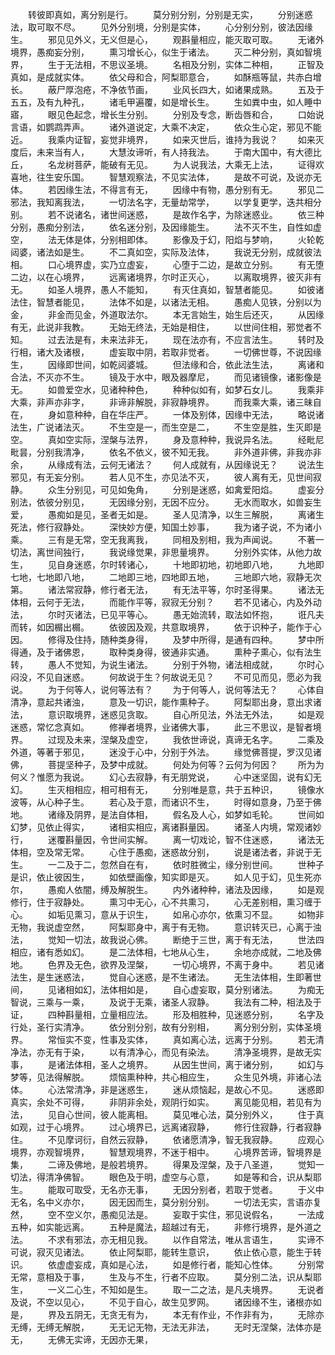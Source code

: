 <!-- { "loadSidebar": true } -->
　　转彼即真如，离分别是行。
　　莫分别分别，分别是无实，
　　分别迷惑法，取可取不尽。
　　见外分别境，分别是实体，
　　心分别分别，彼法因缘生。
　　邪见见外义，无义但是心，
　　观斟量相应，能灭取可取。
　　无诸外境界，愚痴妄分别，
　　熏习增长心，似生于诸法。
　　灭二种分别，真如智境界，
　　生于无法相，不思议圣境。
　　名相及分别，实体二种相，
　　正智及真如，是成就实体。
　　依父母和合，阿梨耶意合，
　　如酥瓶等鼠，共赤白增长。
　　蔽尸厚泡疮，不净依节画，
　　业风长四大，如诸果成熟。
　　五及于五五，及有九种孔，
　　诸毛甲遍覆，如是增长生。
　　生如粪中虫，如人睡中寤，
　　眼见色起念，增长生分别。
　　分别及专念，断齿唇和合，
　　口始说言语，如鹦鹉弄声。
　　诸外道说定，大乘不决定，
　　依众生心定，邪见不能近。
　　我乘内证智，妄觉非境界，
　　如来灭世后，谁持为我说？
　　如来灭度后，未来当有人，
　　大慧汝谛听，有人持我法。
　　于南大国中，有大德比丘，
　　名龙树菩萨，能破有无见。
　　为人说我法，大乘无上法，
　　证得欢喜地，往生安乐国。
　　智慧观察法，不见实法体，
　　是故不可说，及说亦无体。
　　若因缘生法，不得言有无，
　　因缘中有物，愚分别有无。
　　邪见二邪法，我知离我法，
　　一切法名字，无量劫常学，
　　以学复更学，迭共相分别。
　　若不说诸名，诸世间迷惑，
　　是故作名字，为除迷惑业。
　　依三种分别，愚痴分别法，
　　依名迷分别，及因缘能生。
　　法不灭不生，自性如虚空，
　　法无体是体，分别相即体。
　　影像及于幻，阳焰与梦响，
　　火轮乾闼婆，诸法如是生。
　　不二真如空，实际及法体，
　　我说无分别，成就彼法相。
　　口心境界虚，实乃立虚妄，
　　心堕于二边，是故立分别。
　　有无堕二边，以在心境界，
　　远离诸境界，尔时正灭心，
　　以离取境界，彼灭非有无。
　　如圣人境界，愚人不能知，
　　有灭住真如，智慧者能见。
　　如彼诸法住，智慧者能见，
　　法体不如是，以诸法无相。
　　愚痴人见铁，分别以为金，
　　非金而见金，外道取法尔。
　　本无言始生，始生后还灭，
　　从因缘有无，此说非我教。
　　无始无终法，无始是相住，
　　以世间住相，邪觉者不知。
　　过去法是有，未来法非无，
　　现在法亦有，不应言法生。
　　转时及行相，诸大及诸根，
　　虚妄取中阴，若取非觉者。
　　一切佛世尊，不说因缘生，
　　因缘即世间，如乾闼婆城。
　　但法缘和合，依此法生法，
　　离诸和合法，不灭亦不生。
　　镜及于水中，眼及器摩尼，
　　而见诸镜像，诸影像是无。
　　如兽爱空水，见诸种种色，
　　种种似如有，如梦石女儿。
　　我乘非大乘，非声亦非字，
　　非谛非解脱，非寂静境界。
　　而我乘大乘，诸三昧自在，
　　身如意种种，自在华庄严。
　　一体及别体，因缘中无法，
　　略说诸法生，广说诸法灭。
　　不生空是一，而生空是二，
　　不生空是胜，生灭即是空。
　　真如空实际，涅槃与法界，
　　身及意种种，我说异名法。
　　经毗尼毗昙，分别我清净，
　　依名不依义，彼不知无我。
　　非外道非佛，非我亦非余，
　　从缘成有法，云何无诸法？
　　何人成就有，从因缘说无？
　　说法生邪见，有无妄分别。
　　若人见不生，亦见法不灭，
　　彼人离有无，见世间寂静。
　　众生分别见，可见如兔角，
　　分别是迷惑，如禽爱阳焰。
　　虚妄分别法，依彼分别见，
　　无因缘分别，无因不应分。
　　无水而取水，如兽妄生爱，
　　愚痴如是见，圣者无如是。
　　圣人见清净，以生三解脱，
　　离诸生死法，修行寂静处。
　　深快妙方便，知国土妙事，
　　我为诸子说，不为诸小乘。
　　三有是无常，空无我离我，
　　同相及别相，我为声闻说。
　　不著一切法，离世间独行，
　　我说缘觉果，非思量境界。
　　分别外实体，从他力故生，
　　见自身迷惑，尔时转诸心，
　　十地即初地，初地即八地，
　　九地即七地，七地即八地，
　　二地即三地，四地即五地，
　　三地即六地，寂静无次第。
　　诸法常寂静，修行者无法，
　　有无法平等，尔时圣得果。
　　诸法无体相，云何于无法，
　　而能作平等，寂寂无分别？
　　若不见诸心，内及外动法，
　　尔时灭诸法，已见平等心。
　　愚无始流转，取法如怀抱，
　　诳凡夫而转，如因榍出榍。
　　依彼因及观，共意取境界，
　　依于识种子，能作于心因。
　　修得及住持，随种类身得，
　　及梦中所得，是通有四种。
　　梦中所得通，及于诸佛恩，
　　取种类身得，彼通非实通。
　　熏种子熏心，似有法生转，
　　愚人不觉知，为说生诸法。
　　分别于外物，诸法相成就，
　　尔时心闷没，不见自迷惑。
　　何故说于生？何故说无见？
　　不可见而见，愿必为我说。
　　为于何等人，说何等法有？
　　为于何等人，说何等法无？
　　心体自清净，意起共诸浊，
　　意及一切识，能作熏种子。
　　阿梨耶出身，意出求诸法，
　　意识取境界，迷惑见贪取。
　　自心所见法，外法无外法，
　　如是观迷惑，常忆念真如。
　　修禅者境界，业诸佛大事，
　　此三不思议，是智者境界。
　　过现及未来，涅槃及虚空，
　　我依世谛说，真谛无名字。
　　二乘及外道，等著于邪见，
　　迷没于心中，分别于外法。
　　缘觉佛菩提，罗汉见诸佛，
　　菩提坚种子，及梦中成就。
　　何处为何等？云何为何因？
　　所为为何义？惟愿为我说。
　　幻心去寂静，有无朋党说，
　　心中迷坚固，说有幻无幻。
　　生灭相相应，相可相有无，
　　分别唯是意，共于五种识，
　　镜像水波等，从心种子生。
　　若心及于意，而诸识不生，
　　时得如意身，乃至于佛地。
　　诸缘及阴界，是法自体相，
　　假名及人心，如梦如毛轮。
　　世间如幻梦，见依止得实，
　　诸相实相应，离诸斟量因。
　　诸圣人内境，常观诸妙行，
　　迷覆斟量因，令世间实解。
　　离一切戏论，智不住迷惑，
　　诸法无体相，空及常无常。
　　心住于愚痴，迷惑故分别，
　　说是诸法者，非说于无生。
　　一二及于二，忽然自在有，
　　依时胜微尘，缘分别世间。
　　世种子是识，依止彼因生，
　　如依壁画像，知实即是灭。
　　如人见于幻，见生死亦尔，
　　愚痴人依闇，缚及解脱生。
　　内外诸种种，诸法及因缘，
　　如是观修行，住于寂静处。
　　熏习中无心，心不共熏习，
　　心无差别相，熏习缠于心。
　　如垢见熏习，意从于识生，
　　如帛心亦尔，依熏习不显。
　　如物非无物，我说虚空然，
　　阿梨耶身中，离于有无物。
　　意识转灭已，心离于浊法，
　　觉知一切法，故我说心佛。
　　断绝于三世，离于有无法，
　　世法四相应，诸有悉如幻。
　　是二法体相，七地从心生，
　　余地亦成就，二地及佛地。
　　色界及无色，欲界及涅槃，
　　一切心境界，不离于身中。
　　若见诸法生，是生迷惑法，
　　觉自心迷惑，是不生诸法。
　　无生法体相，生即著世间，
　　见诸相如幻，法体相如是，
　　自心虚妄取，莫分别诸法。
　　为痴无智说，三乘与一乘，
　　及说于无乘，诸圣人寂静。
　　我法有二种，相法及于证，
　　四种斟量相，立量相应法。
　　形及相胜种，见迷惑分别，
　　名字及行处，圣行实清净。
　　依分别分别，故有分别相，
　　离分别分别，实体圣境界。
　　常恒实不变，性事及实体，
　　真如离心法，远离于分别。
　　若无清净法，亦无有于染，
　　以有清净心，而见有染法。
　　清净圣境界，是故无实事，
　　是诸法体相，圣人之境界。
　　从因生世间，离于诸分别，
　　如幻与梦等，见法得解脱。
　　烦恼熏种种，共心相应生，
　　众生见外境，非诸心法体。
　　心法常清净，非是迷惑生，
　　迷从烦恼起，是故心不见。
　　迷惑即真实，余处不可得，
　　非阴非余处，观阴行如实。
　　离见能见相，若见有为法，
　　见自心世间，彼人能离相。
　　莫见唯心法，莫分别外义，
　　住于真如观，过于心境界。
　　过心境界已，远离诸寂静，
　　修行住寂静，行者寂静住。
　　不见摩诃衍，自然云寂静，
　　依诸愿清净，智无我寂静。
　　应观心境界，亦观智境界，
　　智慧观境界，不迷于相中。
　　心境界苦谛，智境界是集，
　　二谛及佛地，是般若境界。
　　得果及涅槃，及于八圣道，
　　觉知一切法，得清净佛智。
　　眼色及于明，虚空与心意，
　　如是等和合，识从梨耶生。
　　能取可取受，无名亦无事，
　　无因分别者，若取于觉者。
　　于义中无名，名中义亦尔，
　　因无因而生，莫分别分别。
　　一切法无实，言语亦复然，
　　空不空义尔，愚痴见法是。
　　妄取于实住，邪见说假名，
　　一法成五种，如实能远离。
　　五种是魔法，超越过有无，
　　非修行境界，是外道之法。
　　不求有邪法，亦无相见我。
　　以作自常法，唯从言语生，
　　实谛不可说，寂灭见诸法。
　　依止阿梨耶，能转生意识，
　　依止依心意，能生于转识。
　　依虚虚妄成，真如是心法，
　　如是修行者，能知心性体。
　　分别常无常，意相及于事，
　　生及与不生，行者不应取。
　　莫分别二法，识从梨耶生，
　　一义二心生，不知如是生。
　　取一二之法，是凡夫境界。
　　无说者及说，不空以见心，
　　不见于自心，故生见罗网。
　　诸因缘不生，诸根亦如是，
　　界及五阴无，无贪无有为，
　　本无有作业，不作非有为，
　　无除亦无缚，无缚无解脱，
　　无无记无物，无法无非法，
　　无时无涅槃，法体亦是无，
　　无佛无实谛，无因亦无果，
